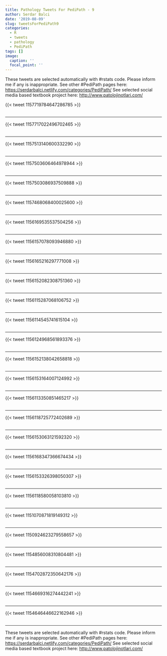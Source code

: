 ```yaml
---
title: Pathology Tweets For PediPath - 9
author: Serdar Balci
date: '2019-08-09'
slug: tweetsForPediPath9
categories:
  - R
  - tweets
  - pathology
  - PediPath
tags: []
image:
  caption: ''
  focal_point: ''
---
```



These tweets are selected automatically with #rstats code. Please inform me if any is inappropriate.
See other #PediPath pages here: https://serdarbalci.netlify.com/categories/PediPath/ 
See selected social media based textbook project here: http://www.patolojinotlari.com/

{{< tweet 1157719784647286785 >}}
<br>
<br>
<hr>
{{< tweet 1157717022496702465 >}}
<br>
<br>
<hr>
{{< tweet 1157513140600332290 >}}
<br>
<br>
<hr>
{{< tweet 1157503606464978944 >}}
<br>
<br>
<hr>
{{< tweet 1157503086937509888 >}}
<br>
<br>
<hr>
{{< tweet 1157468068400025600 >}}
<br>
<br>
<hr>
{{< tweet 1156169535537504256 >}}
<br>
<br>
<hr>
{{< tweet 1156157078093946880 >}}
<br>
<br>
<hr>
{{< tweet 1156165216297771008 >}}
<br>
<br>
<hr>
{{< tweet 1156152082308751360 >}}
<br>
<br>
<hr>
{{< tweet 1156115287068106752 >}}
<br>
<br>
<hr>
{{< tweet 1156114545741615104 >}}
<br>
<br>
<hr>
{{< tweet 1156124968561893376 >}}
<br>
<br>
<hr>
{{< tweet 1156152138042658818 >}}
<br>
<br>
<hr>
{{< tweet 1156153164007124992 >}}
<br>
<br>
<hr>
{{< tweet 1156113350851465217 >}}
<br>
<br>
<hr>
{{< tweet 1156118725772402689 >}}
<br>
<br>
<hr>
{{< tweet 1156153063121592320 >}}
<br>
<br>
<hr>
{{< tweet 1156168347366674434 >}}
<br>
<br>
<hr>
{{< tweet 1156153326398050307 >}}
<br>
<br>
<hr>
{{< tweet 1156118580058103810 >}}
<br>
<br>
<hr>
{{< tweet 1151070871819149312 >}}
<br>
<br>
<hr>
{{< tweet 1150924623279558657 >}}
<br>
<br>
<hr>
{{< tweet 1154856008310804481 >}}
<br>
<br>
<hr>
{{< tweet 1154702872350642176 >}}
<br>
<br>
<hr>
{{< tweet 1154669316274442241 >}}
<br>
<br>
<hr>
{{< tweet 1154646446622162946 >}}
<br>
<br>
<hr>


These tweets are selected automatically with #rstats code. Please inform me if any is inappropriate.
See other #PediPath pages here: https://serdarbalci.netlify.com/categories/PediPath/ 
See selected social media based textbook project here: http://www.patolojinotlari.com/
